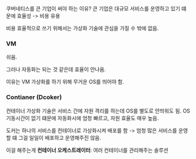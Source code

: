 쿠버네티스를 큰 기업이 써야 하는 이유?
큰 기업은 대규모 서비스를 운영하고 있기 떄문에 효율성 -> 비용 유용

비용 효율적으로 쓰기 위해서는 가상화 기술에 관심을 가질 수 밖에 없음.

### VM
쉬움.

그러나 자동화는 되는 것 같은데 효율이 안나옴.

이유는 VM 가상화를 하기 위해 무거운 OS를 띄어야 함.

### Contianer (Dcoker)
컨테이너 가상화 기술은 서비스 간에 자원 격리를 하는데 OS를 별도로 안띄워도 됨.
OS 기동시간이 없기 떄문에 자동화시에 엄청 빠르고, 자원 효율도 매우 높음.

도커는 하나의 서비스를 컨테이너로 가상화시켜 배포를 함
-> 엄청 많은 서비스를 운영할 떄 그걸 일일이 배포하고 운영해주진 않음.

이걸 해주는게 **컨테이너 오케스트레이터**: 여러 컨테이너를 관리해주는 솔루션



